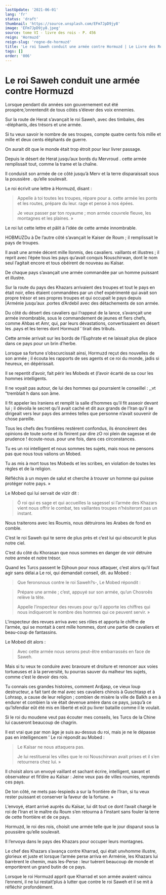 ```yaml
---
lastUpdate: '2021-06-01'
lang: 'fr'
status: 'draft'
thumbnail: 'https://source.unsplash.com/EFm7JpD9jy8'
image: 'EFm7JpD9jy8.jpeg'
source: tome VI - livre des rois - P. 456
reign: 'Hormuzd'
reign-slug: 'regne-de-hormuzd'
title: 'Le roi Saweh conduit une armée contre Hormuzd | Le Livre des Rois | Shâhnâmeh'
tags: []
order: '006'
---
```


<!-- LTeX: language=fr -->

# Le roi Saweh conduit une armée contre Hormuzd

Lorsque pendant dix années son gouvernement eut été prospère,’onrentendit de tous côtés s’élever des voix ennemies.

Sur la route de Herat s’avançait le roi Saweh, avec des timbales, des -éléphants,.des trésors et une armée.

Si tu veux savoir le nombre de ses troupes, compte quatre cents fois mille et mille et deux cents éléphants de guerre.

On aurait dit que le monde était trop étroit pour leur livrer passage.

Depuis le désert de Herat jusqu’aux bords du Mervroud .
cette armée remplissait tout, comme la trame et la chaîne.

Il conduisit son armée de ce côté jusqu’à Merv et la terre disparaissait sous la poussière . qu’elle soulevait.

Le roi écrivit une lettre à Hormuzd, disant :

> Appelle à toi toutes les troupes, répare pour a. cette armée les ponts et les routes, prépare du leur. rage et pense à nos épées.
>
> Je veux passer par ton royaume ; mon armée couvrele fleuve, les montagnes et les plaines. »

Le roi lut cette lettre et pâlit à l’idée de cette armée innombrable.

HOBMUZDu à De l’autre côté s’avançait le Kaiser de Roum ; il remplissait le pays de troupes.

Il avait une armée décent mille llonmis, des cavaliers. vaillants et illustres ; il reprit avec l’épée tous les pays qu’avait conquis Nouschirwan, dont le nom seul I’agitait encore et tous obéirent de nouveau au Kaïsar.

De chaque pays s’avançait une armée commandée par un homme puissant et illustre.

Sur la route du pays des Khazars arrivaient des troupes et tout le pays en était noir, elles étaient commandées par un chef expérimenté qui avait son propre trésor et ses propres troupes et qui occupait le pays depuis [Arménie jusqu’aux .portes d’Ardebil avec des détachements de son armée.

Du côté du désert des cavaliers qui l’rappeut de la lance, s’avançait une armée innombrable, sous le commandement de jeunes et fiers chefs, comme Ahbas et Amr, qui, par leurs dévastations, convertissaient en désert les .pays et les terres dont Hormuzd
’ tirait des tributs.

Cette armée arrivait sur les bords de l'Euphrate et ne laissait plus de place dans ce pays pour un brin d’herbe.

Lorsque sa fortune s’obscurcissait ainsi, Hormuzd reçut des nouvelles de son armée ; il écouta les rapports de ses agents et ce roi du monde, jadis si heureux, en dépérissait.

Il se repentit d’avoir, fait périr les Mobeds et (l’avoir écarté de sa cour les hommes intelligents.

Il ne voyait pas autour, de lui des hommes qui pourraient le conseillel : ,,vt "tremblait h dans son âme.

Il fit appeler les Iraniens et remplit la salle d’hommes qu’il fit asseoir devant lui ; il dévoila le secret qu’il avait caché et dit aux grands de l’Iran qu’il se dirigeait vers leur pays des armées telles que personne n’avait souvenir de chose pareille.

Tous les chefs des frontières restèrent confondus, ils énoncèrent des opinions de toute sorte et ils finirent par dire zO roi plein de sagesse et de prudence ! écoute-nous. pour une fois, dans ces circonstances.

Tu es un roi intelligent et nous sommes tes sujets, mais nous ne pensons pas que nous tous valions un Mobed.

Tu as mis à mort tous tes Mobeds et les scribes, en violation de toutes les règles et de la religion.

Réfléchis à un moyen de salut et cherche à trouver un homme qui puisse protéger notre pays. »

Le Mobed qui lui servait de vizir dit :

> Ô roi qui es sage et qui accueilles la sagessel si l’armée des Khazars vient nous offrir le combat, tes vaillantes troupes n’hésiteront pas un instant.

Nous traiterons avec les Roumis, nous détruirons les Arabes de fond en comble.

C’est le roi Saweh qui te serre de plus près et c’est lui qui obscurcit le plus notre ciel.

C’est du côté du Khorasan que nous sommes en danger de voir détruire notre armée et notre trésor.

Quand les Turcs passent le Djihoun pour nous attaquer, c’est alors qu’il faut agir sans délai.a Le roi, qui demandait conseil, dit. au Mobed :

> Que feronsnous contre le roi Saweh?s-, Le Mobed répondit :

> Prépare une armée ; c’est, appuyé sur son armée, qu’un Chosroês relève la tête.
>
> Appelle l’inspecteur des revues pour qu’il apporte les chiffres qui nous indiqueront le nombre des hommes qui ce peuvent servir. »

L’inspecteur des revues arriva avec ses rôles et apporta le chiffre de l’armée, qui se montait à cent mille hommes, dont une partie de cavaliers et beau-coup de fantassins.

Le Mobed dit alors :

> Avec cette armée nous serons peut-être embarrassés en face de Saweh.

Mais si tu veux te conduire avec bravoure et droiture et renoncer aux voies tortueuses et à la perversité, tu pourras sauver du malheur tes sujets, comme c’est le devoir des rois.

Tu connais ces grandes histoires, comment Ardjasp, ce vieux loup destructeur, a fait tant de mal avec ses cavaliers chinois à Guschtasp et à Lohrasp, a cause de leur religion ; combien de misère la ville de Balkh a en à endurer et combien la vie était devenue amère dans ce pays, jusqu’à ce qu’Isfendiar eût été mis en liberté et eût pu livrer bataille comme il le voulait.

Si le roi du moudene veut pas écouter mes conseils, les Turcs de la Chine lui causeront beaucoup de chagrin.

Il est vrai que par mon âge je suis au-dessus du roi, mais je ne le dépasse pas en intelligencem ’
Le roi répondit au Mobed :

> Le Kaïsar ne nous attaquera pas.
>
> Je lui restituerai les villes que le roi Nouschirwan avait prises et il s’en retournera chez lui. »

Il choisit alors un envoyé vaillant et sachant écrire, intelligent, savant et observateur et fit’dire au Kaïsar : Jeine veux pas de villes roumies, reprends ces pays.

De ton côté, ne mets pas-Iespieds a sur la frontière de l’Iran, si tu veux rester puissant et conserver la faveur de la fortune. »

L’envoyé, étant arrivé auprès du Kaïsar, lui dit tout ce dont l’avait chargé le roi de l’Iran et le maître du Roum s’en retourna à l’instant sans fouler la terre de cette frontière et de ce pays.

Hormuzd, le roi des rois, choisit une armée telle que le jour disparut sous la poussière qu’elle soulevait.

Il l’envoya dans le pays des Khazars pour occuper leurs montagnes.

Le chef des Khazars s’avança contre Kharrad, qui était unvhomme illustre, glorieux et juste et lorsque l’armée perse arriva en Arménie, les Khazars lui barrèrent le chemin, mais les-Perse : leur tuèrent beaucoup de monde et emportèrent un grand butin de ce pays.

Lorsque le roi Hormuzd apprit que Kharrad et son armée avaient vaincu l’ennemi, il ne lui restait’plus à lutter que contre le roi Saweh et il se mit à réfléchir profondément.
